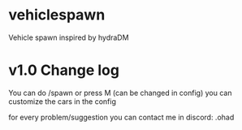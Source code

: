 # vehiclespawn
Vehicle spawn inspired by hydraDM

# v1.0 Change log
You can do /spawn or press M (can be changed in config)
you can customize the cars in the config

for every problem/suggestion you can contact me in discord: .ohad
